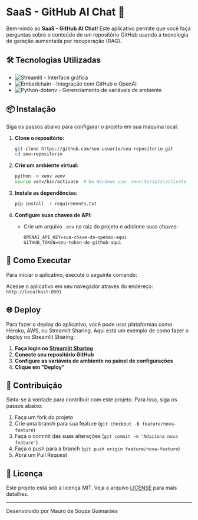 # SaaS - GitHub AI Chat 🚀

Bem-vindo ao **SaaS - GitHub AI Chat**! Este aplicativo permite que você faça perguntas sobre o conteúdo de um repositório GitHub usando a tecnologia de geração aumentada por recuperação (RAG).

## 🛠️ Tecnologias Utilizadas

- ![Streamlit](https://img.shields.io/badge/Streamlit-FF4B4B?style=for-the-badge&logo=streamlit&logoColor=white) - Interface gráfica
- ![Embedchain](https://img.shields.io/badge/Embedchain-4B8BBE?style=for-the-badge&logo=python&logoColor=white) - Integração com GitHub e OpenAI
- ![Python-dotenv](https://img.shields.io/badge/Python--dotenv-FFD43B?style=for-the-badge&logo=python&logoColor=blue) - Gerenciamento de variáveis de ambiente

## 📦 Instalação

Siga os passos abaixo para configurar o projeto em sua máquina local:

1. **Clone o repositório:**
   ```bash
   git clone https://github.com/seu-usuario/seu-repositorio.git
   cd seu-repositorio
   ```

2. **Crie um ambiente virtual:**
   ```bash
   python -m venv venv
   source venv/bin/activate  # No Windows use: venv\Scripts\activate
   ```

3. **Instale as dependências:**
   ```bash
   pip install -r requirements.txt
   ```

4. **Configure suas chaves de API:**
   - Crie um arquivo `.env` na raiz do projeto e adicione suas chaves:
     ```text
     OPENAI_API_KEY=sua-chave-da-openai-aqui
     GITHUB_TOKEN=seu-token-do-github-aqui
     ```

## 🚀 Como Executar

Para iniciar o aplicativo, execute o seguinte comando: 

Acesse o aplicativo em seu navegador através do endereço: `http://localhost:8501`

## 🌐 Deploy

Para fazer o deploy do aplicativo, você pode usar plataformas como Heroku, AWS, ou Streamlit Sharing. Aqui está um exemplo de como fazer o deploy no Streamlit Sharing:

1. **Faça login no [Streamlit Sharing](https://streamlit.io/sharing)**
2. **Conecte seu repositório GitHub**
3. **Configure as variáveis de ambiente no painel de configurações**
4. **Clique em "Deploy"**

## 🤝 Contribuição

Sinta-se à vontade para contribuir com este projeto. Para isso, siga os passos abaixo:

1. Faça um fork do projeto
2. Crie uma branch para sua feature (`git checkout -b feature/nova-feature`)
3. Faça o commit das suas alterações (`git commit -m 'Adiciona nova feature'`)
4. Faça o push para a branch (`git push origin feature/nova-feature`)
5. Abra um Pull Request

## 📄 Licença

Este projeto está sob a licença MIT. Veja o arquivo [LICENSE](LICENSE) para mais detalhes.

---

Desenvolvido por Mauro de Souza Guimarães